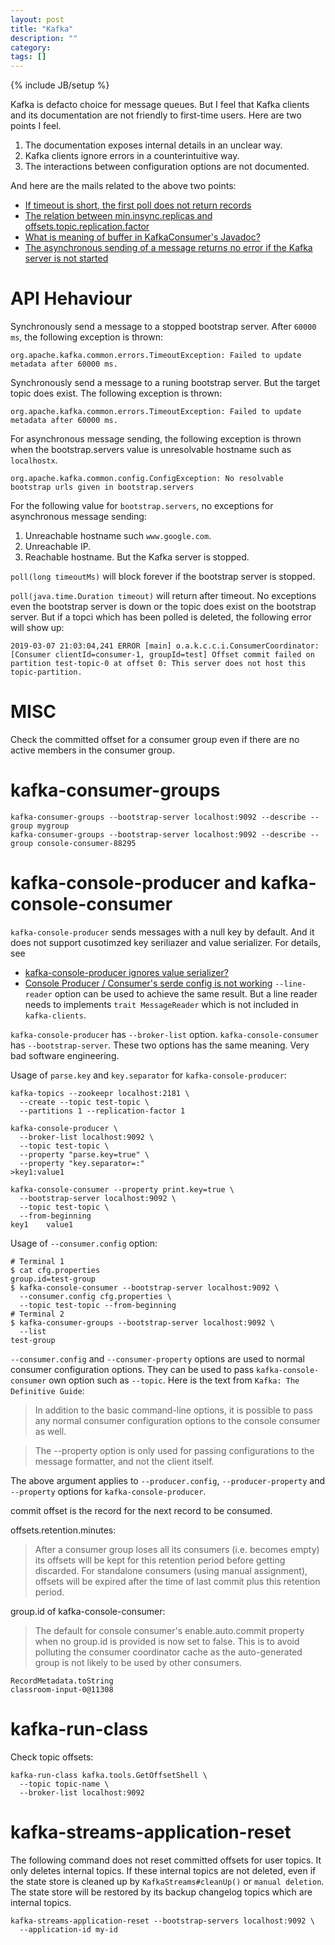 ```yaml
---
layout: post
title: "Kafka"
description: ""
category:
tags: []
---
```

{% include JB/setup %}

Kafka is defacto choice for message queues. But I feel that Kafka clients and its documentation are not friendly to first-time users. Here are two points I feel.

1. The documentation exposes internal details in an unclear way.
2. Kafka clients ignore errors in a counterintuitive way.
3. The interactions between configuration options are not documented.

And here are the mails related to the above two points:

- [If timeout is short, the first poll does not return records](http://mail-archives.apache.org/mod_mbox/kafka-users/201807.mbox/%3CCANPB7a5uGMg17WnoE7dOp8QGUdjC6d9fxqe%2Bii0ScaLyfyN2EQ%40mail.gmail.com%3E)
- [The relation between min.insync.replicas and offsets.topic.replication.factor](http://mail-archives.apache.org/mod_mbox/kafka-users/201807.mbox/%3CCANPB7a4BKFuuxjDomwZJHX%2BuBcFQnnX3r_AwPdyArLDbhqsiYg%40mail.gmail.com%3E)
- [What is meaning of buffer in KafkaConsumer's Javadoc?](http://mail-archives.apache.org/mod_mbox/kafka-users/201807.mbox/%3CCANPB7a6cL5-yoEWFGhXeny8v13LMgYjEcfnh-nLqeCR7C856Cg%40mail.gmail.com%3E)
- [The asynchronous sending of a message returns no error if the Kafka server is not started](http://mail-archives.apache.org/mod_mbox/kafka-users/201807.mbox/%3CCANPB7a6-gG1dX0y4_1kxwUn0irK%2BFxS7beYGe9rXD23_E3HhxQ%40mail.gmail.com%3E)

# API Hehaviour
Synchronously send a message to a stopped bootstrap server. After `60000 ms`, the following
exception is thrown:
```
org.apache.kafka.common.errors.TimeoutException: Failed to update metadata after 60000 ms.
```

Synchronously send a message to a runing bootstrap server. But the target topic does exist. The
following exception is thrown:
```
org.apache.kafka.common.errors.TimeoutException: Failed to update metadata after 60000 ms.
```

For asynchronous message sending, the following exception is thrown when the
bootstrap.servers value is unresolvable hostname such as `localhostx`.

```
org.apache.kafka.common.config.ConfigException: No resolvable bootstrap urls given in bootstrap.servers
```

For the following value for `bootstrap.servers`, no exceptions for asynchronous
message sending:
1. Unreachable hostname such `www.google.com`.
2. Unreachable IP.
3. Reachable hostname. But the Kafka server is stopped.

`poll(long timeoutMs)` will block forever if the bootstrap server is stopped.


`poll(java.time.Duration timeout)` will return after timeout. No exceptions even
the bootstrap server is down or the topic does exist on the bootstrap server.
But if a topci which has been polled is deleted, the following error will show
up:

```
2019-03-07 21:03:04,241 ERROR [main] o.a.k.c.c.i.ConsumerCoordinator: [Consumer clientId=consumer-1, groupId=test] Offset commit failed on partition test-topic-0 at offset 0: This server does not host this topic-partition.
```

# MISC
Check the committed offset for a consumer group even if there are no active members in the consumer group.
# kafka-consumer-groups
```
kafka-consumer-groups --bootstrap-server localhost:9092 --describe --group mygroup
kafka-consumer-groups --bootstrap-server localhost:9092 --describe --group console-consumer-88295
```
# kafka-console-producer and kafka-console-consumer

`kafka-console-producer` sends messages with a null key by default. And it does
not support cusotimzed key seriliazer and value serializer. For details, see
- [kafka-console-producer ignores value serializer?](https://stackoverflow.com/a/44804707/431698)
- [Console Producer / Consumer's serde config is not working](https://issues.apache.org/jira/browse/KAFKA-2526)
`--line-reader` option can be used to achieve the same result. But a line reader
needs to implements `trait MessageReader` which is not included in `kafka-clients`.

`kafka-console-producer` has `--broker-list` option. `kafka-console-consumer`
has `--bootstrap-server`. These two options has the same meaning. Very bad
software engineering.

Usage of `parse.key` and `key.separator` for `kafka-console-producer`:
```
kafka-topics --zookeepr localhost:2181 \
  --create --topic test-topic \
  --partitions 1 --replication-factor 1

kafka-console-producer \
  --broker-list localhost:9092 \
  --topic test-topic \
  --property "parse.key=true" \
  --property "key.separator=:"
>key1:value1

kafka-console-consumer --property print.key=true \
  --bootstrap-server localhost:9092 \
  --topic test-topic \
  --from-beginning
key1	value1
```

Usage of `--consumer.config` option:

```
# Terminal 1
$ cat cfg.properties
group.id=test-group
$ kafka-console-consumer --bootstrap-server localhost:9092 \
  --consumer.config cfg.properties \
  --topic test-topic --from-beginning
# Terminal 2
$ kafka-consumer-groups --bootstrap-server localhost:9092 \
  --list
test-group
```

`--consumer.config` and `--consumer-property` options are used to normal
consumer configuration options. They can be used to pass
`kafka-console-consumer` own option such as `--topic`. Here is the text from
`Kafka: The Definitive Guide`:

> In addition to the basic command-line options, it is possible to pass any
normal consumer configuration options to the console consumer as well.

> The --property option is only used for passing configurations
to the message formatter, and not the client itself.

The above argument applies to `--producer.config`, `--producer-property` and
`--property` options for `kafka-console-producer`.

commit offset is the record for the next record to be consumed.

offsets.retention.minutes:
> After a consumer group loses all its consumers (i.e. becomes empty) its offsets will be kept for this retention period before getting discarded. For standalone consumers (using manual assignment), offsets will be expired after the time of last commit plus this retention period.

group.id of kafka-console-consumer:
> The default for console consumer's enable.auto.commit property when no group.id is provided is now set to false. This is to avoid polluting the consumer coordinator cache as the auto-generated group is not likely to be used by other consumers.

```
RecordMetadata.toString
classroom-input-0@11308
```

# kafka-run-class
Check topic offsets:
```
kafka-run-class kafka.tools.GetOffsetShell \
  --topic topic-name \
  --broker-list localhost:9092
```

# kafka-streams-application-reset
The following command does not reset committed offsets for user topics. It only
deletes internal topics. If these internal topics are not deleted, even if the
state store is cleaned up by `KafkaStreams#cleanUp()` or `manual deletion`. The
state store will be restored by its backup changelog topics which are internal
topics.
```
kafka-streams-application-reset --bootstrap-servers localhost:9092 \
  --application-id my-id
```
